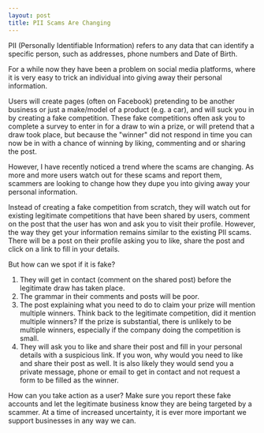 ```yaml
---
layout: post
title: PII Scams Are Changing
---
```

PII (Personally Identifiable Information) refers to any data that can identify a specific person, such as addresses, phone numbers and Date of Birth. 

For a while now they have been a problem on social media platforms, where it is very easy to trick an individual into giving away their personal information. 

Users will create pages (often on Facebook) pretending to be another business or just a make/model of a product (e.g. a car), and will suck you in by creating a fake competition. These fake competitions often ask you to complete a survey to enter in for a draw to win a prize, or will pretend that a draw took place, but because the "winner" did not respond in time you can now be in with a chance of winning by liking, commenting and or sharing the post. 

However, I have recently noticed a trend where the scams are changing. As more and more users watch out for these scams and report them, scammers are looking to change how they dupe you into giving away your personal information. 

Instead of creating a fake competition from scratch, they will watch out for existing legitimate competitions that have been shared by users, comment on the post that the user has won and ask you to visit their profile. However, the way they get your information remains similar to the existing PII scams. There will be a post on their profile asking you to like, share the post and click on a link to fill in your details.  

But how can we spot if it is fake?

1. They will get in contact (comment on the shared post) before the legitimate draw has taken place. 
2. The grammar in their comments and posts will be poor. 
3. The post explaining what you need to do to claim your prize will mention multiple winners. Think back to the legitimate competition, did it mention multiple winners? If the prize is substantial, there is unlikely to be multiple winners, especially if the company doing the competition is small. 
4. They will ask you to like and share their post and fill in your personal details with a suspicious link. If you won, why would you need to like and share their post as well. It is also likely they would send you a private message, phone or email to get in contact and not request a form to be filled as the winner. 

How can you take action as a user? Make sure you report these fake accounts and let the legitimate business know they are being targeted by a scammer. At a time of increased uncertainty, it is ever more important we support businesses in any way we can. 
